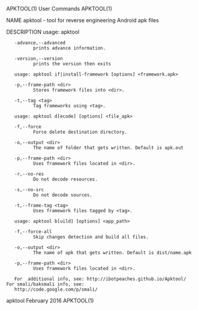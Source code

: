 APKTOOL(1)                                  User Commands                                  APKTOOL(1)

NAME
       apktool - tool for reverse engineering Android apk files

DESCRIPTION
       usage: apktool

       -advance,--advanced
              prints advance information.

       -version,--version
              prints the version then exits

       usage: apktool if|install-framework [options] <framework.apk>

       -p,--frame-path <dir>
              Stores framework files into <dir>.

       -t,--tag <tag>
              Tag frameworks using <tag>.

       usage: apktool d[ecode] [options] <file_apk>

       -f,--force
              Force delete destination directory.

       -o,--output <dir>
              The name of folder that gets written. Default is apk.out

       -p,--frame-path <dir>
              Uses framework files located in <dir>.

       -r,--no-res
              Do not decode resources.

       -s,--no-src
              Do not decode sources.

       -t,--frame-tag <tag>
              Uses framework files tagged by <tag>.

       usage: apktool b[uild] [options] <app_path>

       -f,--force-all
              Skip changes detection and build all files.

       -o,--output <dir>
              The name of apk that gets written. Default is dist/name.apk

       -p,--frame-path <dir>
              Uses framework files located in <dir>.

       For  additional info, see: http://ibotpeaches.github.io/Apktool/ For smali/baksmali info, see:
       http://code.google.com/p/smali/

apktool                                     February 2016                                  APKTOOL(1)
